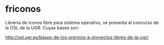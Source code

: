 friconos
========
Librería de iconos libre para sistema operativo, se presenta al concurso de la OSL de la UGR. Cuyas bases son:

http://osl.ugr.es/bases-de-los-premios-a-proyectos-libres-de-la-ugr/
